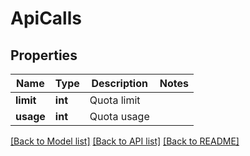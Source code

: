 # ApiCalls

## Properties
Name | Type | Description | Notes
------------ | ------------- | ------------- | -------------
**limit** | **int** | Quota limit | 
**usage** | **int** | Quota usage | 

[[Back to Model list]](../README.md#documentation-for-models) [[Back to API list]](../README.md#documentation-for-api-endpoints) [[Back to README]](../README.md)

